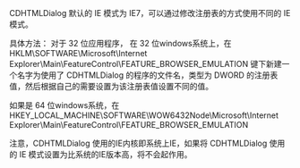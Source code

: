 CDHTMLDialog 默认的 IE 模式为 IE7，可以通过修改注册表的方式使用不同的 IE 模式。


具体方法：
对于 32 位应用程序，
在 32 位windows系统上，在 HKLM\SOFTWARE\Microsoft\Internet Explorer\Main\FeatureControl\FEATURE_BROWSER_EMULATION 键下新建一个名字为使用了 CDHTMLDialog 的程序的文件名，类型为 DWORD 的注册表值，然后根据自己的需要设置为该注册表值设置不同的值。

如果是 64 位windows系统，在 HKEY_LOCAL_MACHINE\SOFTWARE\WOW6432Node\Microsoft\Internet Explorer\Main\FeatureControl\FEATURE_BROWSER_EMULATION 



注意，CDHTMLDialog 使用的IE内核即系统上IE，如果将 CDHTMLDialog 使用的 IE 模式设置为比系统的IE版本高，将不会起作用。


[1]: https://docs.microsoft.com/en-us/previous-versions/windows/internet-explorer/ie-developer/general-info/ee330730(v=vs.85)#browser-emulation "Internet Feature Controls"